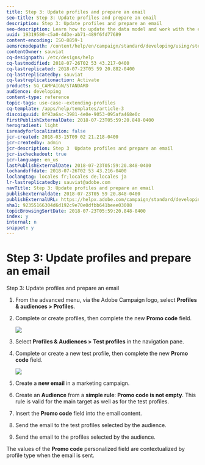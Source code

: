 ```yaml
---
title: Step 3: Update profiles and prepare an email
seo-title: Step 3: Update profiles and prepare an email
description: Step 3: Update profiles and prepare an email
seo-description: Learn how to update the data model and work with the extende field in a message.
uuid: 19319580-c5a0-4d3e-ab71-489f6fd77689
content-encoding: ISO-8859-1
aemsrcnodepath: /content/help/en/campaign/standard/developing/using/step-3--update-profiles-and-prepare-an-email
contentOwner: sauviat
cq-designpath: /etc/designs/help
cq-lastmodified: 2018-07-26T02 53 43.217-0400
cq-lastreplicated: 2018-07-23T05 59 20.882-0400
cq-lastreplicatedby: sauviat
cq-lastreplicationaction: Activate
products: SG_CAMPAIGN/STANDARD
audience: developing
content-type: reference
topic-tags: use-case--extending-profiles
cq-template: /apps/help/templates/article-3
discoiquuid: 8f93a6ac-3981-4e0e-9053-095afa468e0c
firstPublishExternalDate: 2018-07-23T05:59:20.848-0400
herogradient: light
isreadyforlocalization: false
jcr-created: 2018-03-15T09 02 21.218-0400
jcr-createdby: admin
jcr-description: Step 3  Update profiles and prepare an email
jcr-ischeckedout: true
jcr-language: en_us
lastPublishExternalDate: 2018-07-23T05:59:20.848-0400
lochandoffdate: 2018-07-26T02 53 43.216-0400
loclangtag: locales fr;locales de;locales ja
lr-lastreplicatedby: sauviat@adobe.com
navTitle: Step 3: Update profiles and prepare an email
publishexternaldate: 2018-07-23T05 59 20.848-0400
publishExternalURL: https://helpx.adobe.com/campaign/standard/developing/using/step-3--update-profiles-and-prepare-an-email.html
sha1: 92355166304d6d192c9e70e0dfbb641beee03008
topicBrowsingSortDate: 2018-07-23T05:59:20.848-0400
index: y
internal: n
snippet: y
---
```


# Step 3: Update profiles and prepare an email

Step 3: Update profiles and prepare an email

1. From the advanced menu, via the Adobe Campaign logo, select **Profiles & audiences > Profiles**.
1. Complete or create profiles, then complete the new **Promo code** field.

   ![](assets/schema_extension_UC3.png)

1. Select **Profiles & Audiences > Test profiles** in the navigation pane.
1. Complete or create a new test profile, then complete the new **Promo code** field.

   ![](assets/schema_extension_UC4.png)

1. Create a **new email** in a marketing campaign.
1. Create an **Audience** from a **simple rule**: **Promo code is not empty**. This rule is valid for the main target as well as for the test profiles.
1. Insert the **Promo code** field into the email content. 
1. Send the email to the test profiles selected by the audience.
1. Send the email to the profiles selected by the audience.

The values of the **Promo code** personalized field are contextualized by profile type when the email is sent.
